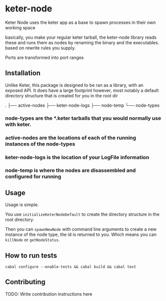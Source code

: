 # keter-node

Keter Node uses the keter app as a base to spawn processes in their own working space

basically, you make your regular keter tarball, the keter-node library reads these and runs them as nodes
by renaming the binary and the executables. based on rewrite rules you supply.

Ports are transformed into port ranges

## Installation
Unlike Keter, this package is designed to be ran as a library, with an exposed API.  It does have a large footprint however,
most notably a default directory structure that is created for you in the root dir

.
├── active-nodes
├── keter-node-logs
├── node-temp
└── node-types

### node-types are the *.keter tarballs that you would normally use with keter.

### active-nodes are the locations of each of the running instances of the node-types

### keter-node-logs is the location of your LogFile information

### node-temp is where the nodes are disassembled and configured for running

## Usage

Usage is simple.


You use `initializeKeterNodeDefault` to create the directory structure in the root directory.

Then you can `spawnNewNode` with command line arguments to create a new instance of the node type,
the id is returned to you.  Which means you can `killNode` or `getNodeStatus`.





## How to run tests

```
cabal configure --enable-tests && cabal build && cabal test
```

## Contributing

TODO: Write contribution instructions here
